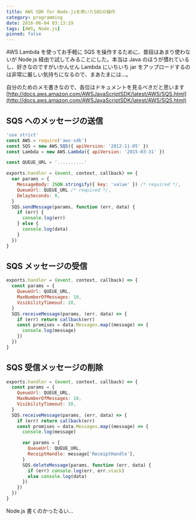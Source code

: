 ```yaml
---
title: AWS SDK for Node.jsを用いたSQSの操作
category: programming
date: 2016-06-04 03:13:19
tags: [AWS, Node.js]
pinned: false
---
```


AWS Lambda を使ってお手軽に SQS を操作するために、普段はあまり使わないが Node.js 経由で試してみることにした。本当は Java のほうが慣れているし、好きなのですがいかんせん Lambda にいちいち jar をアップロードするのは非常に厳しい気持ちになるので、まあたまには...。

自分のためのメモ書きなので、各位はドキュメントを見るべきだと思います
[http://docs.aws.amazon.com/AWSJavaScriptSDK/latest/AWS/SQS.html](http://docs.aws.amazon.com/AWSJavaScriptSDK/latest/AWS/SQS.html)

## SQS へのメッセージの送信

```js
'use strict'
const AWS = require('aws-sdk')
const SQS = new AWS.SQS({ apiVersion: '2012-11-05' })
const Lambda = new AWS.Lambda({ apiVersion: '2015-03-31' })

const QUEUE_URL = '..........'

exports.handler = (event, context, callback) => {
  var params = {
    MessageBody: JSON.stringify({ key: 'value' }) /* required */,
    QueueUrl: QUEUE_URL /* required */,
    DelaySeconds: 0,
  }
  SQS.sendMessage(params, function (err, data) {
    if (err) {
      console.log(err)
    } else {
      console.log(data)
    }
  })
}
```

## SQS メッセージの受信

```js
exports.handler = (event, context, callback) => {
  const params = {
    QueueUrl: QUEUE_URL,
    MaxNumberOfMessages: 10,
    VisibilityTimeout: 10,
  }
  SQS.receiveMessage(params, (err, data) => {
    if (err) return callback(err)
    const promises = data.Messages.map((message) => {
      console.log(message)
    })
  })
}
```

## SQS 受信メッセージの削除

```js
exports.handler = (event, context, callback) => {
  const params = {
    QueueUrl: QUEUE_URL,
    MaxNumberOfMessages: 10,
    VisibilityTimeout: 10,
  }
  SQS.receiveMessage(params, (err, data) => {
    if (err) return callback(err)
    const promises = data.Messages.map((message) => {
      console.log(message)

      var params = {
        QueueUrl: QUEUE_URL,
        ReceiptHandle: message['ReceiptHandle'],
      }
      SQS.deleteMessage(params, function (err, data) {
        if (err) console.log(err, err.stack)
        else console.log(data)
      })
    })
  })
}
```

Node.js 書くのかったるい...
